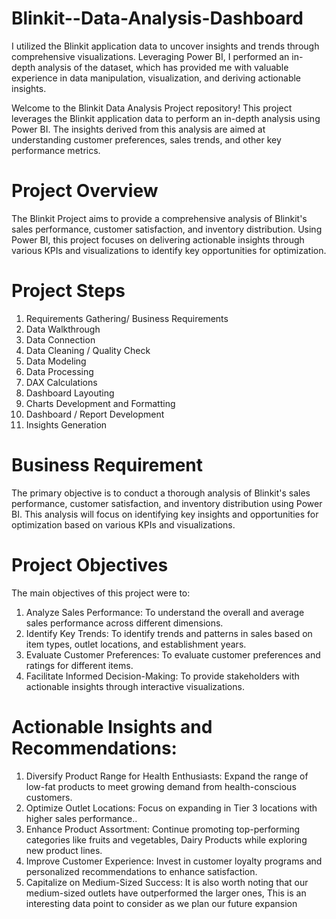 # Blinkit--Data-Analysis-Dashboard
I utilized the Blinkit application data to uncover insights and trends through comprehensive visualizations. Leveraging Power BI, I performed an in-depth analysis of the dataset, which has provided me with valuable experience in data manipulation, visualization, and deriving actionable insights.

Welcome to the Blinkit Data Analysis Project repository! This project leverages the Blinkit application data to perform an in-depth analysis using Power BI. The insights derived from this analysis are aimed at understanding customer preferences, sales trends, and other key performance metrics.

# Project Overview
The Blinkit Project aims to provide a comprehensive analysis of Blinkit's sales performance, customer satisfaction, and inventory distribution. Using Power BI, this project focuses on delivering actionable insights through various KPIs and visualizations to identify key opportunities for optimization.

# Project Steps
1. Requirements Gathering/ Business Requirements
2. Data Walkthrough
3. Data Connection
4. Data Cleaning / Quality Check
5. Data Modeling
6. Data Processing
7. DAX Calculations
8. Dashboard Layouting
9. Charts Development and Formatting
10. Dashboard / Report Development
11. Insights Generation

# Business Requirement
The primary objective is to conduct a thorough analysis of Blinkit's sales performance, customer satisfaction, and inventory distribution using Power BI. This analysis will focus on identifying key insights and opportunities for optimization based on various KPIs and visualizations.

# Project Objectives
The main objectives of this project were to:

1. Analyze Sales Performance: To understand the overall and average sales performance across different dimensions.
2. Identify Key Trends: To identify trends and patterns in sales based on item types, outlet locations, and establishment years.
3. Evaluate Customer Preferences: To evaluate customer preferences and ratings for different items.
4. Facilitate Informed Decision-Making: To provide stakeholders with actionable insights through interactive visualizations.

# Actionable Insights and Recommendations:
1. Diversify Product Range for Health Enthusiasts: Expand the range of low-fat products to meet growing demand from health-conscious customers.
2. Optimize Outlet Locations: Focus on expanding in Tier 3 locations with higher sales performance..
3. Enhance Product Assortment: Continue promoting top-performing categories like fruits and vegetables, Dairy Products while exploring new product lines.
4. Improve Customer Experience: Invest in customer loyalty programs and personalized recommendations to enhance satisfaction.
5. Capitalize on Medium-Sized Success: It is also worth noting that our medium-sized outlets have outperformed the larger ones, This is an interesting data point to consider as we plan our future expansion
